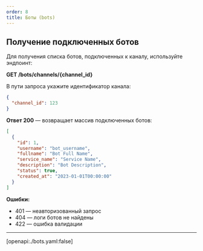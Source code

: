 ```yaml
---
order: 8
title: Боты (bots)
---
```


## Получение подключенных ботов

Для получения списка ботов, подключенных к каналу, используйте эндпоинт:

**GET /bots/channels/{channel_id}**

В пути запроса укажите идентификатор канала:

```json
{
  "channel_id": 123
}
```

**Ответ 200** — возвращает массив подключенных ботов:

```json
[
  {
    "id": 1,
    "username": "bot_username",
    "fullname": "Bot Full Name",
    "service_name": "Service Name",
    "description": "Bot Description",
    "status": true,
    "created_at": "2023-01-01T00:00:00"
  }
]
```

**Ошибки:**
- 401 — неавторизованный запрос
- 404 — логи ботов не найдены
- 422 — ошибка валидации

---

[openapi:./bots.yaml:false]
